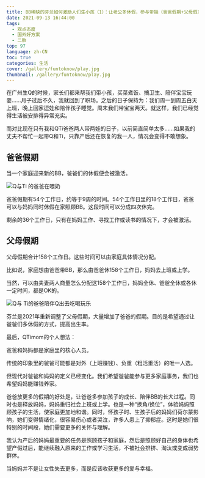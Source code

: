 ```yaml
---
title: BB稀缺的芬兰如何激励人们生小孩（1）：让老公多休假，参与带娃（爸爸假期+父母假）
date: 2021-09-13 16:44:00
tags: 
  - 观点态度
  - 国外好方案
  - 二胎
top: 97
language: zh-CN
toc: true
categories: 生活
cover: /gallery/funtoknow/play.jpg
thumbnail: /gallery/funtoknow/play.jpg
---
```


在广州生Q的时候，家长们都来帮我们带小孩，买菜煮饭、搞卫生、陪伴宝宝玩耍......月子过后不久，我就回到了职场。之后的日子保持为：我们周一到周五白天上班，晚上回家逗娃和陪伴孩子睡觉。周末我们带宝宝两天。就这样，我们已经觉得生活被安排得异常充实。

<!-- more -->

而对比现在只有我和QTi爸爸两人带两娃的日子，以前简直简单太多......如果我的丈夫不帮忙一起带Q和Ti，只靠产后还在恢复的我一人，情况会变得不敢想象。

## 爸爸假期

当一个家庭迎来新的BB，爸爸们的休假便会被激活。

![Q与Ti 的爸爸在喂奶](https://res.cloudinary.com/dtyie1sma/image/upload/v1631541443/HUSTi/WhatsApp_Image_2021-09-13_at_11.04.15_%E5%89%AF%E6%9C%AC_qdd7bq.jpg)

爸爸假期有54个工作日，约等于9周的时间。54个工作日里的18个工作日，爸爸可以与妈妈同时休假在家照顾BB。这段时间可以分成四次休完。

剩余的36个工作日，只有在妈妈工作、寻找工作或读书的情况下，才会被激活。

## 父母假期

父母假期合计158个工作日。这些时间可以由家庭具体情况分配。

比如说，家庭想由爸爸带BB，那么由爸爸休158个工作日，妈妈去上班或上学。

当然，可以由夫妻两人商量怎么分配这158个工作日，妈妈全休、爸爸全休或各休一定时间，都是OK的。

![Q与 Ti的爸爸陪伴Q出去吃喝玩乐](https://res.cloudinary.com/dtyie1sma/image/upload/v1631541443/HUSTi/WhatsApp_Image_2021-09-13_at_11.05.35_%E5%89%AF%E6%9C%AC_l7lno9.jpg)

芬兰是2021年重新调整了父母假期，大量增加了爸爸的假期。目的是希望通过让爸爸们多休假的方式，提高出生率。

最后，QTimom的个人想法：

爸爸和妈妈都是家庭里的核心人员。

传统的印象里的爸爸可能都是对外（上班赚钱）、负重（粗活重活）的唯一人选。

但现代对爸爸和妈妈的定义已经变化。我们希望爸爸能参与更多家庭事务，我们也希望妈妈能赚钱养家。

爸爸放更多的假期的好处是，让爸爸多参加孩子的成长、陪伴BB的长大过程。同时也是释放妈妈，妈妈重归社会上班或上学。也是一种“换角/换位”，体验妈妈照顾孩子的生活，使家庭更加地和谐。同时，怀孩子时、生孩子后的妈妈们荷尔蒙影响，她们变得情绪化，很容易伤心或者哭泣，许多人患上了抑郁症。这时是她们很特别的时间段，她们需要更多的关怀与理解。

我认为产后的妈妈最重要的任务是照顾孩子和家庭，然后是照顾好自己的身体也希望产假过后，能继续融入原来的工作或学习生活，不被社会排挤、淘汰或变成弱势群体。

当妈妈并不是让女性失去更多，而是应该收获更多的爱与幸福。